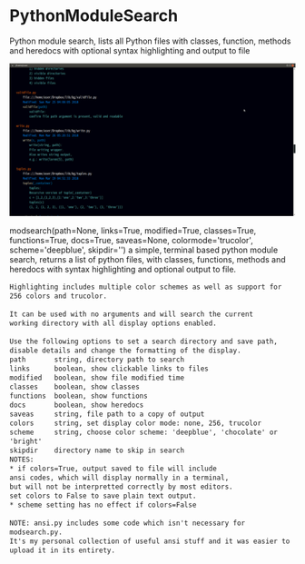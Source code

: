 # PythonModuleSearch
Python module search, lists all Python files with classes, function, methods and heredocs with optional syntax highlighting and output to file

![module search](https://raw.githubusercontent.com/bgarnham/PythonModuleSearch/master/Screenshot%20at%202018-10-28%2019-11-04.png)

modsearch(path=None, links=True, modified=True, classes=True, functions=True, docs=True, saveas=None, colormode='trucolor', scheme='deepblue', skipdir='')
    a simple, terminal based python module search, returns a list
    of python files, with classes, functions, methods and heredocs
    with syntax highlighting and optional output to file.
    
    Highlighting includes multiple color schemes as well as support for
    256 colors and trucolor.
    
    It can be used with no arguments and will search the current
    working directory with all display options enabled.
    
    Use the following options to set a search directory and save path,
    disable details and change the formatting of the display.
    path       string, directory path to search
    links      boolean, show clickable links to files
    modified   boolean, show file modified time
    classes    boolean, show classes
    functions  boolean, show functions
    docs       boolean, show heredocs
    saveas     string, file path to a copy of output
    colors     string, set display color mode: none, 256, trucolor
    scheme     string, choose color scheme: 'deepblue', 'chocolate' or 'bright'
    skipdir    directory name to skip in search
    NOTES:
    * if colors=True, output saved to file will include
    ansi codes, which will display normally in a terminal,
    but will not be interpretted correctly by most editors.
    set colors to False to save plain text output.
    * scheme setting has no effect if colors=False
    
    NOTE: ansi.py includes some code which isn't necessary for modsearch.py. 
    It's my personal collection of useful ansi stuff and it was easier to 
    upload it in its entirety.
